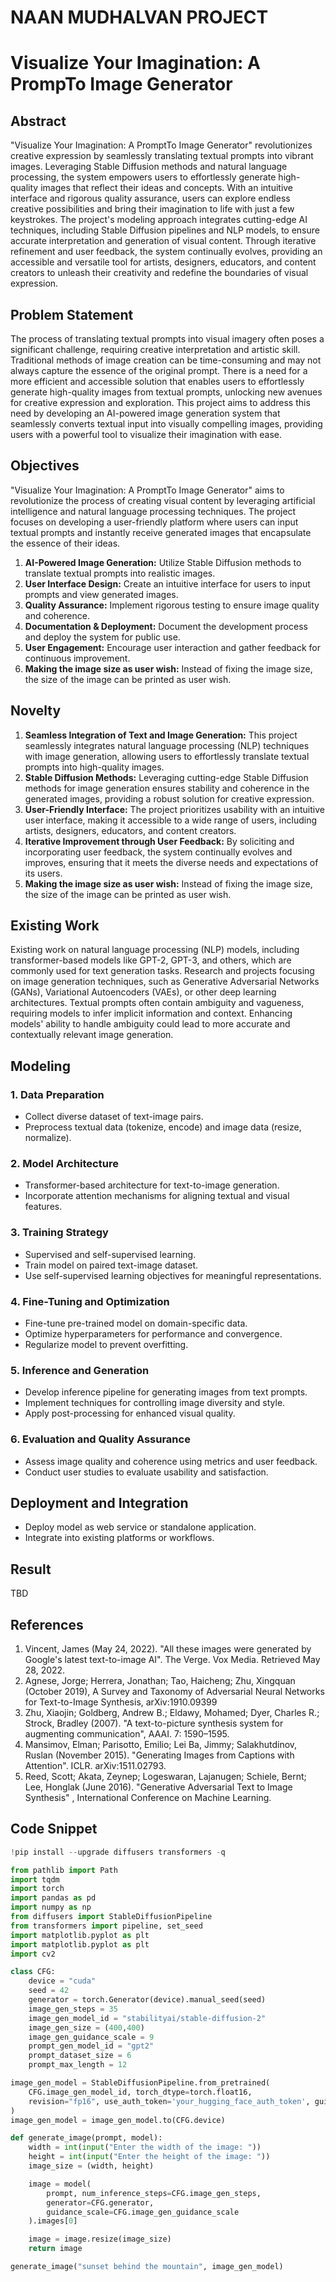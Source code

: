 # NAAN MUDHALVAN PROJECT
# Visualize Your Imagination: A PrompTo Image Generator

## Abstract

"Visualize Your Imagination: A PromptTo Image Generator" revolutionizes creative expression by seamlessly translating textual prompts into vibrant images. Leveraging Stable Diffusion methods and natural language processing, the system empowers users to effortlessly generate high-quality images that reflect their ideas and concepts. With an intuitive interface and rigorous quality assurance, users can explore endless creative possibilities and bring their imagination to life with just a few keystrokes. The project's modeling approach integrates cutting-edge AI techniques, including Stable Diffusion pipelines and NLP models, to ensure accurate interpretation and generation of visual content. Through iterative refinement and user feedback, the system continually evolves, providing an accessible and versatile tool for artists, designers, educators, and content creators to unleash their creativity and redefine the boundaries of visual expression.

## Problem Statement

The process of translating textual prompts into visual imagery often poses a significant challenge, requiring creative interpretation and artistic skill. Traditional methods of image creation can be time-consuming and may not always capture the essence of the original prompt. There is a need for a more efficient and accessible solution that enables users to effortlessly generate high-quality images from textual prompts, unlocking new avenues for creative expression and exploration. This project aims to address this need by developing an AI-powered image generation system that seamlessly converts textual input into visually compelling images, providing users with a powerful tool to visualize their imagination with ease.

## Objectives

"Visualize Your Imagination: A PromptTo Image Generator" aims to revolutionize the process of creating visual content by leveraging artificial intelligence and natural language processing techniques. The project focuses on developing a user-friendly platform where users can input textual prompts and instantly receive generated images that encapsulate the essence of their ideas.

1. **AI-Powered Image Generation:** Utilize Stable Diffusion methods to translate textual prompts into realistic images.
2. **User Interface Design:** Create an intuitive interface for users to input prompts and view generated images.
3. **Quality Assurance:** Implement rigorous testing to ensure image quality and coherence.
4. **Documentation & Deployment:** Document the development process and deploy the system for public use.
5. **User Engagement:** Encourage user interaction and gather feedback for continuous improvement.
6. **Making the image size as user wish:** Instead of fixing the image size, the size of the image can be printed as user wish.

## Novelty

1. **Seamless Integration of Text and Image Generation:** This project seamlessly integrates natural language processing (NLP) techniques with image generation, allowing users to effortlessly translate textual prompts into high-quality images.
2. **Stable Diffusion Methods:** Leveraging cutting-edge Stable Diffusion methods for image generation ensures stability and coherence in the generated images, providing a robust solution for creative expression.
3. **User-Friendly Interface:** The project prioritizes usability with an intuitive user interface, making it accessible to a wide range of users, including artists, designers, educators, and content creators.
4. **Iterative Improvement through User Feedback:** By soliciting and incorporating user feedback, the system continually evolves and improves, ensuring that it meets the diverse needs and expectations of its users.
5. **Making the image size as user wish:** Instead of fixing the image size, the size of the image can be printed as user wish.

## Existing Work

Existing work on natural language processing (NLP) models, including transformer-based models like GPT-2, GPT-3, and others, which are commonly used for text generation tasks. Research and projects focusing on image generation techniques, such as Generative Adversarial Networks (GANs), Variational Autoencoders (VAEs), or other deep learning architectures. Textual prompts often contain ambiguity and vagueness, requiring models to infer implicit information and context. Enhancing models' ability to handle ambiguity could lead to more accurate and contextually relevant image generation.

## Modeling

### 1. Data Preparation

- Collect diverse dataset of text-image pairs.
- Preprocess textual data (tokenize, encode) and image data (resize, normalize).

### 2. Model Architecture

- Transformer-based architecture for text-to-image generation.
- Incorporate attention mechanisms for aligning textual and visual features.

### 3. Training Strategy

- Supervised and self-supervised learning.
- Train model on paired text-image dataset.
- Use self-supervised learning objectives for meaningful representations.

### 4. Fine-Tuning and Optimization

- Fine-tune pre-trained model on domain-specific data.
- Optimize hyperparameters for performance and convergence.
- Regularize model to prevent overfitting.

### 5. Inference and Generation

- Develop inference pipeline for generating images from text prompts.
- Implement techniques for controlling image diversity and style.
- Apply post-processing for enhanced visual quality.

### 6. Evaluation and Quality Assurance

- Assess image quality and coherence using metrics and user feedback.
- Conduct user studies to evaluate usability and satisfaction.

## Deployment and Integration

- Deploy model as web service or standalone application.
- Integrate into existing platforms or workflows.

## Result

TBD

## References

1. Vincent, James (May 24, 2022). "All these images were generated by Google's latest text-to-image AI". The Verge. Vox Media. Retrieved May 28, 2022.
2. Agnese, Jorge; Herrera, Jonathan; Tao, Haicheng; Zhu, Xingquan (October 2019), A Survey and Taxonomy of Adversarial Neural Networks for Text-to-Image Synthesis, arXiv:1910.09399
3. Zhu, Xiaojin; Goldberg, Andrew B.; Eldawy, Mohamed; Dyer, Charles R.; Strock, Bradley (2007). "A text-to-picture synthesis system for augmenting communication", AAAI. 7: 1590–1595.
4. Mansimov, Elman; Parisotto, Emilio; Lei Ba, Jimmy; Salakhutdinov, Ruslan (November 2015). "Generating Images from Captions with Attention". ICLR. arXiv:1511.02793.
5. Reed, Scott; Akata, Zeynep; Logeswaran, Lajanugen; Schiele, Bernt; Lee, Honglak (June 2016). "Generative Adversarial Text to Image Synthesis" , International Conference on Machine Learning.

## Code Snippet

```python
!pip install --upgrade diffusers transformers -q

from pathlib import Path
import tqdm
import torch
import pandas as pd
import numpy as np
from diffusers import StableDiffusionPipeline
from transformers import pipeline, set_seed
import matplotlib.pyplot as plt
import matplotlib.pyplot as plt
import cv2

class CFG:
    device = "cuda"
    seed = 42
    generator = torch.Generator(device).manual_seed(seed)
    image_gen_steps = 35
    image_gen_model_id = "stabilityai/stable-diffusion-2"
    image_gen_size = (400,400)
    image_gen_guidance_scale = 9
    prompt_gen_model_id = "gpt2"
    prompt_dataset_size = 6
    prompt_max_length = 12

image_gen_model = StableDiffusionPipeline.from_pretrained(
    CFG.image_gen_model_id, torch_dtype=torch.float16,
    revision="fp16", use_auth_token='your_hugging_face_auth_token', guidance_scale=9
)
image_gen_model = image_gen_model.to(CFG.device)

def generate_image(prompt, model):
    width = int(input("Enter the width of the image: "))
    height = int(input("Enter the height of the image: "))
    image_size = (width, height)

    image = model(
        prompt, num_inference_steps=CFG.image_gen_steps,
        generator=CFG.generator,
        guidance_scale=CFG.image_gen_guidance_scale
    ).images[0]

    image = image.resize(image_size)
    return image

generate_image("sunset behind the mountain", image_gen_model)

